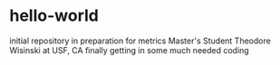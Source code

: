# hello-world
initial repository in preparation for metrics
Master's Student Theodore Wisinski at USF, CA finally getting in some much needed coding
